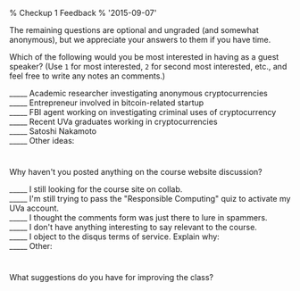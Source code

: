 % Checkup 1 Feedback
% '2015-09-07'

The remaining questions are optional and ungraded (and somewhat
anonymous), but we appreciate your answers to them if you have time.

Which of the following would you be most interested in having as a
guest speaker?  (Use `1` for most interested, `2` for second most
interested, etc., and feel free to write any notes an comments.)

_____ Academic researcher investigating anonymous cryptocurrencies  
_____ Entrepreneur involved in bitcoin-related startup  
_____ FBI agent working on investigating criminal uses of cryptocurrency  
_____ Recent UVa graduates working in cryptocurrencies  
_____ Satoshi Nakamoto  
_____ Other ideas: 

#
#


Why haven't you posted anything on the course website discussion?

_____ I still looking for the course site on collab.  
_____ I'm still trying to pass the "Responsible Computing" quiz to activate my UVa account.  
_____ I thought the comments form was just there to lure in spammers.  
_____ I don't have anything interesting to say relevant to the course.  
_____ I object to the disqus terms of service.  Explain why:  
_____ Other:

#
#


What suggestions do you have for improving the class?
